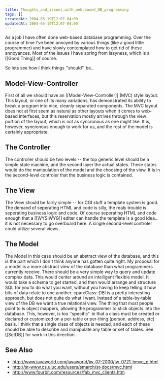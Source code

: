 ```yaml
---
title: Thoughts_and_issues_with_web-based_DB_programming
tags: []
createdAt: 2004-05-19T12:07-04:00
updatedAt: 2004-05-19T12:07-04:00
---
```


As a job I have often done web-based database programming. Over the course of time I've been annoyed by various things (like a good little programmer) and have slowly contemplated how to get rid of these annoyances. Most of the issues I have spring from lazyness, which is a [[Good Thing]] of course.

So lets see how I think things ''should'' be...

## Model-View-Controller
First of all we should have an [[Model-View-Controller]] (MVC) style layout. This layout, or one of its many variations, has demonstrated its ability to break a program into nice, cleanly separated components. The MVC layout does not at first seem as natural as other layouts when it comes to web-based interfaces, but this reservation mostly arrives through the view portion of the layout, which is not as syncronous as one might like. It is, however, syncronous enough to work for us, and the rest of the model is certainly appropriate.

## The Controller
The controller should be two levels -- the top generic level should be a simple state machine, and the second layer the actual states. These states would do the manipulation of the model and the choosing of the view. It is in the second-level controler that the business logic is contained.

## The View
The View should be fairly simple -- for CGI stuff a template system is good. The demand of seperating HTML and code is silly, the realy trouble is seperating business logic and code. Of course seperating HTML and code enough that a [[WYSIWYG]] editer can handle the template is a good idea... it is not necessary to go overboard here. A single second-level controler could utilize several views.

## The Model
The Model in this case should be an abstract view of the database, and this is the part which I don't think anyone has gotten quite right. My proposal for a model is a more abstract view of the database than what programmers currently receive. There should be a very simple way to query and update complex data. This would center around an intelligent flexible model. It would take a schema to get started, and then would arrange and structure SQL for you to do what you want, without you having to keep telling it how bits of data relate to one another. cpan:Class::DBI is a pretty interesting approach, but does not quite do what I want. Instead of a table-by-table view of the DB we want a true relational view. The thing that most people point to is object mappers, allowing the programmer to stick objects into the database. This, however, is too ''specific'' in that a class must be created or declared or customized on a per-table or per-thing (person, address, etc) basis. I think that a single class of objects is needed, and each of these should be able to describe and manipulate any table or set of tables. See [[SetDB]] for work in this direction.

## See Also
* http://www.javaworld.com/javaworld/jw-07-2000/jw-0721-hmvc_p.html
* http://st-www.cs.uiuc.edu/users/smarch/st-docs/mvc.html
* http://www.fourbit.com/resources/fab_mvc_clients.htm


